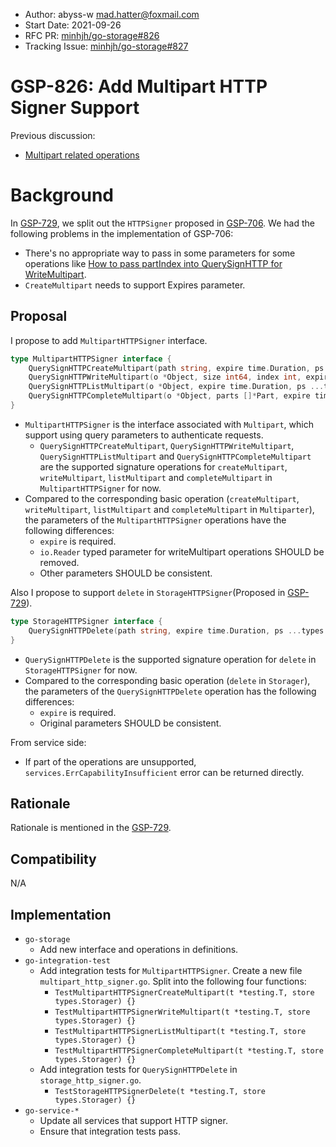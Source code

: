 - Author: abyss-w <mad.hatter@foxmail.com>
- Start Date: 2021-09-26
- RFC PR: [minhjh/go-storage#826](https://github.com/minhjh/go-storage/pull/826)
- Tracking Issue: [minhjh/go-storage#827](https://github.com/minhjh/go-storage/issues/827)

# GSP-826: Add Multipart HTTP Signer Support

Previous discussion:

- [Multipart related operations ](https://forum.minhjh.io/t/topic/226)

# Background

In [GSP-729](https://github.com/minhjh/go-storage/blob/master/docs/rfcs/729-redesign-http-signer.md), we split out the `HTTPSigner` proposed in [GSP-706](https://github.com/minhjh/go-storage/blob/master/docs/rfcs/706-support-http-signer.md). We had the following problems in the implementation of GSP-706:

- There's no appropriate way to pass in some parameters for some operations like [How to pass partIndex into QuerySignHTTP for WriteMultipart](https://forum.minhjh.io/t/how-to-pass-partindex-into-querysignhttp-for-writemultipart/192).
- `CreateMultipart` needs to support Expires parameter.

## Proposal

I propose to add `MultipartHTTPSigner` interface.

```go
type MultipartHTTPSigner interface {
    QuerySignHTTPCreateMultipart(path string, expire time.Duration, ps ...types.Pair) (req *http.Request, err error)
    QuerySignHTTPWriteMultipart(o *Object, size int64, index int, expire time.Duration, ps ...types.Pair) (req *http.Request, err error)
    QuerySignHTTPListMultipart(o *Object, expire time.Duration, ps ...types.Pair) (req *http.Request, err error)
    QuerySignHTTPCompleteMultipart(o *Object, parts []*Part, expire time.Duration, ps ...types.Pair) (req *http.Request, err error)
}
```

- `MultipartHTTPSigner` is the interface associated with `Multipart`, which support using query parameters to authenticate requests.
  - `QuerySignHTTPCreateMultipart`, `QuerySignHTTPWriteMultipart`, `QuerySignHTTPListMultipart` and `QuerySignHTTPCompleteMultipart` are the supported signature operations for `createMultipart`, `writeMultipart`, `listMultipart` and `completeMultipart` in `MultipartHTTPSigner` for now.
- Compared to the corresponding basic operation (`createMultipart`, `writeMultipart`, `listMultipart` and `completeMultipart` in `Multiparter`), the parameters of the `MultipartHTTPSigner` operations have the following differences:
  - `expire` is required.
  - `io.Reader` typed parameter for writeMultipart operations SHOULD be removed.
  - Other parameters SHOULD be consistent.

Also I propose to support `delete` in `StorageHTTPSigner`(Proposed in [GSP-729](https://github.com/minhjh/go-storage/blob/master/docs/rfcs/729-redesign-http-signer.md#proposal)).

```go
type StorageHTTPSigner interface {
    QuerySignHTTPDelete(path string, expire time.Duration, ps ...types.Pair) (req *http.Request, err error)
}
```

- `QuerySignHTTPDelete` is the supported signature operation for `delete` in `StorageHTTPSigner` for now.
- Compared to the corresponding basic operation (`delete` in `Storager`),  the parameters of the `QuerySignHTTPDelete` operation has the following differences:
  - `expire` is required.
  - Original parameters SHOULD be consistent.

From service side:

- If part of the operations are unsupported, `services.ErrCapabilityInsufficient` error can be returned directly.

## Rationale

Rationale is mentioned in the [GSP-729](https://github.com/minhjh/go-storage/blob/master/docs/rfcs/729-redesign-http-signer.md#rationale).

## Compatibility

N/A

## Implementation

- `go-storage`
  - Add new interface and operations in definitions.
- `go-integration-test`
  - Add integration tests for `MultipartHTTPSigner`. Create a new file `multipart_http_signer.go`. Split into the following four functions:
    - `TestMultipartHTTPSignerCreateMultipart(t *testing.T, store types.Storager) {}`
    - `TestMultipartHTTPSignerWriteMultipart(t *testing.T, store types.Storager) {}`
    - `TestMultipartHTTPSignerListMultipart(t *testing.T, store types.Storager) {}`
    - `TestMultipartHTTPSignerCompleteMultipart(t *testing.T, store types.Storager) {}`
  - Add integration tests for `QuerySignHTTPDelete` in `storage_http_signer.go`.
    - `TestStorageHTTPSignerDelete(t *testing.T, store types.Storager) {}`
- `go-service-*`
  - Update all services that support HTTP signer.
  - Ensure that integration tests pass.